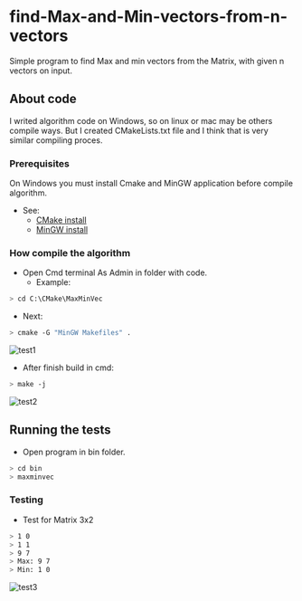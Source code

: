# find-Max-and-Min-vectors-from-n-vectors
Simple program to find Max and min vectors from the Matrix, with given n vectors on input.
## About code

I writed algorithm code on Windows, so on linux or mac may be others compile ways.
But I created CMakeLists.txt file and I think that is very similar compiling proces.

### Prerequisites

On Windows you must install Cmake and MinGW application before compile algorithm.
* See:
  * [CMake install](https://cmake.org/install/)
  * [MinGW install](http://www.mingw.org/wiki/howto_install_the_mingw_gcc_compiler_suite)

### How compile the algorithm

* Open Cmd terminal As Admin in folder with code.
  * Example:
```sh
> cd C:\CMake\MaxMinVec
```

 * Next:
 ```sh
> cmake -G "MinGW Makefiles" .
```
![test1](https://user-images.githubusercontent.com/35242996/46587934-2afd1600-ca94-11e8-8472-c1d3eaca0928.PNG)

 * After finish build in cmd:
 ```sh
 > make -j
 ```
![test2](https://user-images.githubusercontent.com/35242996/46587936-2afd1600-ca94-11e8-90ff-8229d6f83f86.PNG)
 
## Running the tests
* Open program in bin folder.
```sh
> cd bin
> maxminvec
```
### Testing
 * Test for Matrix 3x2
 ```sh
 > 1 0
 > 1 1
 > 9 7
 > Max: 9 7
 > Min: 1 0
 ```
![test3](https://user-images.githubusercontent.com/35242996/46587937-2afd1600-ca94-11e8-8289-9faf0bc82f4c.PNG)
